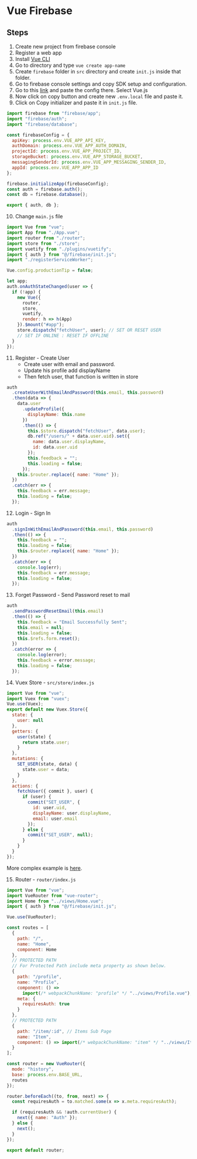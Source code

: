 # Vue Firebase

## Steps

1. Create new project from firebase console
2. Register a web app
3. Install [Vue CLI](https://cli.vuejs.org/guide/creating-a-project.html)
4. Go to directory and type `vue create app-name`
5. Create `firebase` folder in `src` directory and create `init.js` inside that folder.
6. Go to firebase console settings and copy SDK setup and configuration.
7. Go to this [link](https://sushil-kamble.github.io/env-firebase/) and paste the config there. Select Vue.js
8. Now click on copy button and create new `.env.local` file and paste it.
9. Click on Copy initializer and paste it in `init.js` file.

```js
import firebase from "firebase/app";
import "firebase/auth";
import "firebase/database";

const firebaseConfig = {
  apiKey: process.env.VUE_APP_API_KEY,
  authDomain: process.env.VUE_APP_AUTH_DOMAIN,
  projectId: process.env.VUE_APP_PROJECT_ID,
  storageBucket: process.env.VUE_APP_STORAGE_BUCKET,
  messagingSenderId: process.env.VUE_APP_MESSAGING_SENDER_ID,
  appId: process.env.VUE_APP_APP_ID
};

firebase.initializeApp(firebaseConfig);
const auth = firebase.auth();
const db = firebase.database();

export { auth, db };
```

10. Change `main.js` file

```js
import Vue from "vue";
import App from "./App.vue";
import router from "./router";
import store from "./store";
import vuetify from "./plugins/vuetify";
import { auth } from "@/firebase/init.js";
import "./registerServiceWorker";

Vue.config.productionTip = false;

let app;
auth.onAuthStateChanged(user => {
  if (!app) {
    new Vue({
      router,
      store,
      vuetify,
      render: h => h(App)
    }).$mount("#app");
    store.dispatch("fetchUser", user); // SET OR RESET USER
    // SET IF ONLINE : RESET IF OFFLINE
  }
});
```

11. Register - Create User
    - Create user with email and password.
    - Update his profile add displayName
    - Then fetch user, that function is written in store

```js
auth
  .createUserWithEmailAndPassword(this.email, this.password)
  .then(data => {
    data.user
      .updateProfile({
        displayName: this.name
      })
      .then(() => {
        this.$store.dispatch("fetchUser", data.user);
        db.ref("/users/" + data.user.uid).set({
          name: data.user.displayName,
          id: data.user.uid
        });
        this.feedback = "";
        this.loading = false;
      });
    this.$router.replace({ name: "Home" });
  })
  .catch(err => {
    this.feedback = err.message;
    this.loading = false;
  });
```

12. Login - Sign In

```js
auth
  .signInWithEmailAndPassword(this.email, this.password)
  .then(() => {
    this.feedback = "";
    this.loading = false;
    this.$router.replace({ name: "Home" });
  })
  .catch(err => {
    console.log(err);
    this.feedback = err.message;
    this.loading = false;
  });
```

13. Forget Password - Send Password reset to mail

```js
auth
  .sendPasswordResetEmail(this.email)
  .then(() => {
    this.feedback = "Email Successfully Sent";
    this.email = null;
    this.loading = false;
    this.$refs.form.reset();
  })
  .catch(error => {
    console.log(error);
    this.feedback = error.message;
    this.loading = false;
  });
```

14. Vuex Store - `src/store/index.js`

```js
import Vue from "vue";
import Vuex from "vuex";
Vue.use(Vuex);
export default new Vuex.Store({
  state: {
    user: null
  },
  getters: {
    user(state) {
      return state.user;
    }
  },
  mutations: {
    SET_USER(state, data) {
      state.user = data;
    }
  },
  actions: {
    fetchUser({ commit }, user) {
      if (user) {
        commit("SET_USER", {
          id: user.uid,
          displayName: user.displayName,
          email: user.email
        });
      } else {
        commit("SET_USER", null);
      }
    }
  }
});
```

More complex example is [here](https://github.com/sushil-kamble/mobile-store-hackathon/blob/main/src/store/index.js).

15. Router - `router/index.js`

```js
import Vue from "vue";
import VueRouter from "vue-router";
import Home from "../views/Home.vue";
import { auth } from "@/firebase/init.js";

Vue.use(VueRouter);

const routes = [
  {
    path: "/",
    name: "Home",
    component: Home
  },
  // PROTECTED PATH
  // For Protected Path include meta property as shown below.
  {
    path: "/profile",
    name: "Profile",
    component: () =>
      import(/* webpackChunkName: "profile" */ "../views/Profile.vue"),
    meta: {
      requiresAuth: true
    }
  },
  // PROTECTED PATH
  {
    path: "/item/:id", // Items Sub Page
    name: "Item",
    component: () => import(/* webpackChunkName: "item" */ "../views/Item.vue")
  }
];

const router = new VueRouter({
  mode: "history",
  base: process.env.BASE_URL,
  routes
});

router.beforeEach((to, from, next) => {
  const requiresAuth = to.matched.some(x => x.meta.requiresAuth);

  if (requiresAuth && !auth.currentUser) {
    next({ name: "Auth" });
  } else {
    next();
  }
});

export default router;
```
